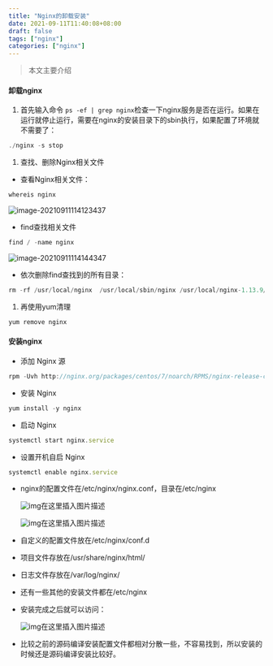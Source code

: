```yaml
---
title: "Nginx的卸载安装"
date: 2021-09-11T11:40:08+08:00
draft: false
tags: ["nginx"]
categories: ["nginx"]
---
```


> 本文主要介绍

#### 卸载nginx

1. 首先输入命令 `ps -ef | grep nginx`检查一下nginx服务是否在运行。如果在运行就停止运行，需要在nginx的安装目录下的sbin执行，如果配置了环境就不需要了：

```js
./nginx -s stop
```

1. 查找、删除Nginx相关文件

- 查看Nginx相关文件：

```js
whereis nginx
```

![image-20210911114123437](https://luckly007.oss-cn-beijing.aliyuncs.com/img/image-20210911114123437.png)

- find查找相关文件

```js
find / -name nginx
```

![image-20210911114144347](https://luckly007.oss-cn-beijing.aliyuncs.com/img/image-20210911114144347.png)

- 依次删除find查找到的所有目录：

```js
rm -rf /usr/local/nginx  /usr/local/sbin/nginx /usr/local/nginx-1.13.9/objs/nginx
```

1. 再使用yum清理

```js
yum remove nginx
```

#### 安装nginx

- 添加 Nginx 源

```js
rpm -Uvh http://nginx.org/packages/centos/7/noarch/RPMS/nginx-release-centos-7-0.el7.ngx.noarch.rpm
```

- 安装 Nginx

```js
yum install -y nginx
```

- 启动 Nginx

```js
systemctl start nginx.service
```

- 设置开机自启 Nginx

```js
systemctl enable nginx.service
```

- nginx的配置文件在/etc/nginx/nginx.conf，目录在/etc/nginx

  ![img](https://ask.qcloudimg.com/http-save/2726701/b2stkx39b1.png?imageView2/2/w/1620)在这里插入图片描述

  ![img](https://ask.qcloudimg.com/http-save/2726701/trpyg1iqas.png?imageView2/2/w/1620)在这里插入图片描述

- 自定义的配置文件放在/etc/nginx/conf.d

- 项目文件存放在/usr/share/nginx/html/

- 日志文件存放在/var/log/nginx/

- 还有一些其他的安装文件都在/etc/nginx

- 安装完成之后就可以访问：

  ![img](https://ask.qcloudimg.com/http-save/2726701/7z8z1epqas.png?imageView2/2/w/1620)在这里插入图片描述

- 比较之前的源码编译安装配置文件都相对分散一些，不容易找到，所以安装的时候还是源码编译安装比较好。

